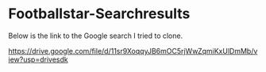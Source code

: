 # Footballstar-Searchresults

Below is the link to the Google search I tried to clone.

https://drive.google.com/file/d/11sr9XoqqyJB6mOC5rjWwZqmiKxUlDmMb/view?usp=drivesdk

 
